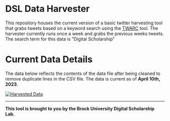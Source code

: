 # DSL Data Harvester

This repository houses the current version of a basic twitter harvesting tool that grabs tweets based on a keyword search using the [TWARC](https://twarc-project.readthedocs.io/en/latest/) tool.  The harvester currently runs once a week and grabs the previous weeks tweets.  The search term for this data is "Digital Scholarship"

# Current Data Details

The data below reflects the contents of the data file after being cleaned to remove duplicate lines in the CSV file.  The data is current as of **April 10th, 2023**.
  
  

<div class='tableauPlaceholder' id='viz1681135998482' style='position: relative' style="height:860px;">
   <noscript><a href='#'><img alt='Harvested Data ' src='https:&#47;&#47;public.tableau.com&#47;static&#47;images&#47;DS&#47;DSHarvestedData&#47;HarvestedData&#47;1_rss.png' style='border: none' /></a></noscript>
   <object class='tableauViz'  style='display:none;'>
      <param name='host_url' value='https%3A%2F%2Fpublic.tableau.com%2F' />
      <param name='embed_code_version' value='3' />
      <param name='site_root' value='' />
      <param name='name' value='DSHarvestedData&#47;HarvestedData' />
      <param name='tabs' value='no' />
      <param name='toolbar' value='yes' />
      <param name='static_image' value='https:&#47;&#47;public.tableau.com&#47;static&#47;images&#47;DS&#47;DSHarvestedData&#47;HarvestedData&#47;1.png' />
      <param name='animate_transition' value='yes' />
      <param name='display_static_image' value='yes' />
      <param name='display_spinner' value='yes' />
      <param name='display_overlay' value='yes' />
      <param name='display_count' value='yes' />
      <param name='language' value='en-US' />
      <param name='filter' value='publish=yes' />
   </object>
</div>
<script type='text/javascript'>                    
   var divElement = document.getElementById('viz1681135998482');                    
   var vizElement = divElement.getElementsByTagName('object')[0];                    
   if ( divElement.offsetWidth > 800 ) {     
     vizElement.style.minWidth='420px';     
     vizElement.style.maxWidth='650px';
     vizElement.style.width='100%';
     vizElement.style.minHeight='587px';
     vizElement.style.maxHeight='887px';
     vizElement.style.height=(divElement.offsetWidth*0.75)+'px';
   } else if ( divElement.offsetWidth > 500 ) { 
     vizElement.style.minWidth='420px';
     vizElement.style.maxWidth='650px';
     vizElement.style.width='100%';
     vizElement.style.minHeight='587px';
     vizElement.style.maxHeight='887px';
     vizElement.style.height=(divElement.offsetWidth*0.75)+'px';
   } else { 
     vizElement.style.width='100%';
     vizElement.style.height='927px';
   }
   var scriptElement = document.createElement('script');                    
   scriptElement.src = 'https://public.tableau.com/javascripts/api/viz_v1.js';                    
   vizElement.parentNode.insertBefore(scriptElement, vizElement);                
</script>

   
   
   

----
  
**This tool is brought to you by the Brock University Digital Scholarship Lab.**
